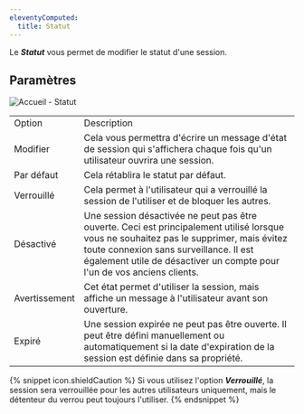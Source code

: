 ```yaml
---
eleventyComputed:
  title: Statut
---
```

Le ***Statut*** vous permet de modifier le statut d'une session.

## Paramètres

![Accueil - Statut](https://cdnweb.devolutions.net/docs/fr/rdm/mac/clip409.png)

<table>
	<tr>
		<td>
Option
		</td>
		<td>
Description
		</td>
	</tr>
		<td>
Modifier
		</td>
		<td>
Cela vous permettra d'écrire un message d'état de session qui s'affichera chaque fois qu'un utilisateur ouvrira une session.
		</td>
	</tr>
		<td>
Par défaut
		</td>
		<td>
Cela rétablira le statut par défaut.
		</td>
	</tr>
		<td>
Verrouillé
		</td>
		<td>
Cela permet à l'utilisateur qui a verrouillé la session de l'utiliser et de bloquer les autres.
		</td>
	</tr>
		<td>
Désactivé
		</td>
		<td>
Une session désactivée ne peut pas être ouverte. Ceci est principalement utilisé lorsque vous ne souhaitez pas le supprimer, mais évitez toute connexion sans surveillance. Il est également utile de désactiver un compte pour l'un de vos anciens clients.
		</td>
	</tr>
		<td>
Avertissement
		</td>
		<td>
Cet état permet d'utiliser la session, mais affiche un message à l'utilisateur avant son ouverture.
		</td>
	</tr>
		<td>
Expiré
		</td>
		<td>
Une session expirée ne peut pas être ouverte. Il peut être défini manuellement ou automatiquement si la date d'expiration de la session est définie dans sa propriété.
		</td>
	</tr>
</table>

{% snippet icon.shieldCaution %}
Si vous utilisez l'option ***Verrouillé***, la session sera verrouillée pour les autres utilisateurs uniquement, mais le détenteur du verrou peut toujours l'utiliser.
{% endsnippet %}


